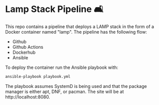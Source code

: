 # Lamp Stack Pipeline 🛋️

This repo contains a pipeline that deploys a LAMP stack in the form of a Docker container named "lamp". The pipeline has the following flow:

* Github
* Github Actions
* Dockerhub
* Ansible

To deploy the container run the Ansible playbook with:
```bash 
ansible-playbook playbook.yml
```
The playbook assumes SystemD is being used and that the package manager is either apt, DNF, or pacman. The site will be at http://localhost:8080. 
